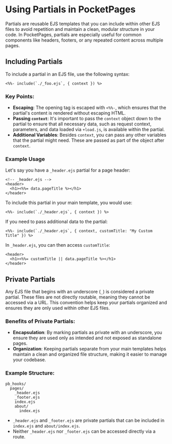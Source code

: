 # Using Partials in PocketPages

Partials are reusable EJS templates that you can include within other EJS files to avoid repetition and maintain a clean, modular structure in your code. In PocketPages, partials are especially useful for common components like headers, footers, or any repeated content across multiple pages.

## Including Partials

To include a partial in an EJS file, use the following syntax:

```ejs
<%%- include(`./_foo.ejs`, { context }) %>
```

### Key Points:

- **Escaping**: The opening tag is escaped with `<%%-`, which ensures that the partial's content is rendered without escaping HTML.
- **Passing `context`**: It's important to pass the `context` object down to the partial to ensure that all necessary data, such as request context, parameters, and data loaded via `+load.js`, is available within the partial.
- **Additional Variables**: Besides `context`, you can pass any other variables that the partial might need. These are passed as part of the object after `context`.

### Example Usage

Let's say you have a `_header.ejs` partial for a page header:

```ejs
<!-- _header.ejs -->
<header>
  <h1><%%= data.pageTitle %></h1>
</header>
```

To include this partial in your main template, you would use:

```ejs
<%%- include(`./_header.ejs`, { context }) %>
```

If you need to pass additional data to the partial:

```ejs
<%%- include(`./_header.ejs`, { context, customTitle: "My Custom Title" }) %>
```

In `_header.ejs`, you can then access `customTitle`:

```ejs
<header>
  <h1><%%= customTitle || data.pageTitle %></h1>
</header>
```

## Private Partials

Any EJS file that begins with an underscore (`_`) is considered a private partial. These files are not directly routable, meaning they cannot be accessed via a URL. This convention helps keep your partials organized and ensures they are only used within other EJS files.

### Benefits of Private Partials:

- **Encapsulation**: By marking partials as private with an underscore, you ensure they are used only as intended and not exposed as standalone pages.
- **Organization**: Keeping partials separate from your main templates helps maintain a clean and organized file structure, making it easier to manage your codebase.

### Example Structure:

```
pb_hooks/
  pages/
    _header.ejs
    _footer.ejs
    index.ejs
    about/
      index.ejs
```

- `_header.ejs` and `_footer.ejs` are private partials that can be included in `index.ejs` and `about/index.ejs`.
- Neither `_header.ejs` nor `_footer.ejs` can be accessed directly via a route.
